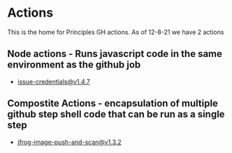 # Actions

This is the home for Principles GH actions. As of 12-8-21 we have 2 actions

## Node actions - Runs javascript code in the same environment as the github job

* issue-credentials@v1.4.7

##  Compostite Actions - encapsulation of multiple github step shell code that can be run as a single step

* jfrog-image-push-and-scan@v1.3.2

